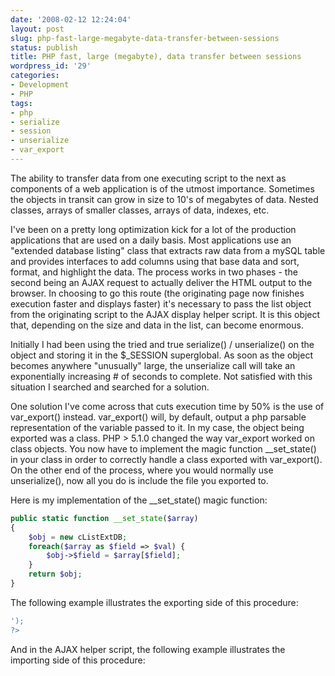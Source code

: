 ```yaml
---
date: '2008-02-12 12:24:04'
layout: post
slug: php-fast-large-megabyte-data-transfer-between-sessions
status: publish
title: PHP fast, large (megabyte), data transfer between sessions
wordpress_id: '29'
categories:
- Development
- PHP
tags:
- php
- serialize
- session
- unserialize
- var_export
---
```


The ability to transfer data from one executing script to the next as components of a web application is of the utmost importance.  Sometimes the objects in transit can grow in size to 10's of megabytes of data.  Nested classes, arrays of smaller classes, arrays of data, indexes, etc.

I've been on a pretty long optimization kick for a lot of the production applications that are used on a daily basis.  Most applications use an "extended database listing" class that extracts raw data from a mySQL table and provides interfaces to add columns using that base data and sort, format, and highlight the data.  The process works in two phases - the second being an AJAX request to actually deliver the HTML output to the browser.  In choosing to go this route (the originating page now finishes execution faster and displays faster) it's necessary to pass the list object from the originating script to the AJAX display helper script.  It is this object that, depending on the size and data in the list, can become enormous.

Initially I had been using the tried and true serialize() / unserialize() on the object and storing it in the $_SESSION superglobal.  As soon as the object becomes anywhere "unusually" large, the unserialize call will take an exponentially increasing # of seconds to complete.  Not satisfied with this situation I searched and searched for a solution.

One solution I've come across that cuts execution time by 50% is the use of var_export() instead.  var_export() will, by default, output a php parsable representation of the variable passed to it.  In my case, the object being exported was a class.  PHP > 5.1.0 changed the way var_export worked on class objects.  You now have to implement the magic function __set_state() in your class in order to correctly handle a class exported with var_export().  On the other end of the process, where you would normally use unserialize(), now all you do is include the file you exported to.

Here is my implementation of the __set_state() magic function:
```php
public static function __set_state($array)
{
    $obj = new cListExtDB;
    foreach($array as $field => $val) {
        $obj->$field = $array[$field];
    }
    return $obj;
}
```

The following example illustrates the exporting side of this procedure:
```php
');
?>
```

And in the AJAX helper script, the following example illustrates the importing side of this procedure:
```php

``` 
